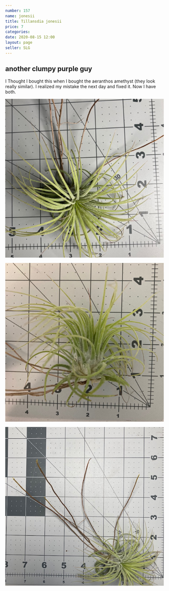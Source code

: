 ```yaml
---
number: 157
name: jonesii
title: Tillansdia jonesii
price: 7
categories: 
date: 2020-08-15 12:00
layout: page
seller: SLG
---
```

## another clumpy purple guy

I Thought I bought this when I bought the aeranthos amethyst (they look really similar). I realized my mistake the next day and fixed it. Now I have both.

!["Tillandsia jonesii"](/i/IMG_0610.jpeg "Tillandsia jonesii")

!["Tillandsia jonesii"](/i/IMG_0611.jpeg "Tillandsia jonesii")

!["Tillandsia jonesii"](/i/IMG_0612.jpeg "Tillandsia jonesii")
